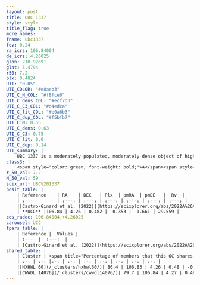 ```yaml
---
layout: post
title: UBC 1337
style: style
title_flag: true
more_names: 
fname: ubc1337
fov: 0.24
ra_icrs: 106.84004
de_icrs: 4.26025
glon: 210.92691
glat: 5.4794
r50: 7.2
plx: 0.4824
UTI: "0.05"
UTI_COLOR: "#e8aeb3"
UTI_C_N_COL: "#f8fce0"
UTI_C_dens_COL: "#ecf7d3"
UTI_C_C3_COL: "#d4edca"
UTI_C_lit_COL: "#e0a6b3"
UTI_C_dup_COL: "#f5bfb7"
UTI_C_N: 0.55
UTI_C_dens: 0.63
UTI_C_C3: 0.75
UTI_C_lit: 0.0
UTI_C_dup: 0.14
UTI_summary: |
    UBC 1337 is a moderately populated, moderately dense object of high C3 quality. It was recently reported in the literature.<br><br><span style="color: #99180f; font-weight: bold;">Warning: </span>This is likely a duplicate object, which shares a large percentage of members with at least one previously reported entry.
class3: |
    <span style="color: green; font-weight: bold;">A</span><span style="color: #FFC300; font-weight: bold;">B</span>
r_50_val: 7.2
N_50_val: 59
scix_url: UBC%201337
posit_table: |
    | Reference    | RA    | DEC   | Plx  | pmRA  | pmDE   |  Rv  |
    | :---         | :---: | :---: | :---: | :---: | :---: | :---: |
    |[Castro-Ginard et al. (2022)](https://scixplorer.org/abs/2022A%26A...661A.118C) | 106.83 | 4.25 | 0.48 | -0.36 | -1.65 | 30.87 |
    | **UCC** |106.84 | 4.26 | 0.482 | -0.353 | -1.661 | 29.559 | 
cds_radec: 106.84004,+4.26025
carousel: UCC
fpars_table: |
    | Reference |  Values |
    | :---  |  :---:  |
    | [Castro-Ginard et al. (2022)](https://scixplorer.org/abs/2022A%26A...661A.118C) | `AV=0.698, Dist=2344, logAge=8.343` |
shared_table: |
    | Cluster | <span title="Percentage of members that this OC shares with the ones listed">%</span>   | RA   | DEC   | Plx   | pmRA  | pmDE  | Rv | UTI |
    | :-: | :-: |:-: | :-: | :-: | :-: | :-: | :-: | :-: |
    |[HXHWL 60](/_clusters/hxhwl60/)| 86.4 | 106.83 | 4.26 | 0.48 | -0.36 | -1.66 | 29.56 |0.54 |
    |[CWWDL 14076](/_clusters/cwwdl14076/)| 79.7 | 106.84 | 4.27 | 0.48 | -0.35 | -1.66 | 29.56 |0.0 |
---
```

